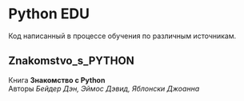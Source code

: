 # Python EDU
Код написанный в процессе обучения по различным источникам.

## Znakomstvo_s_PYTHON
Книга **Знакомство с Python**\
Авторы *Бейдер Дэн, Эймос Дэвид, Яблонски Джоанна*
